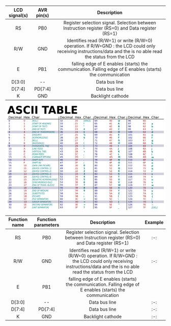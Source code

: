 | **LCD signal(s)** | **AVR pin(s)** | **Description** |
   | :-: | :-: | :-: |
   | RS | PB0  | Register selection signal. Selection between Instruction register (RS=0) and Data register (RS=1) |
   | R/W | GND | Identifies read (R/W=1) or write (R/W=0) operation. If R/W=GND : the LCD could only receiving instructions/data and the is no able read the status from the LCD |
   | E | PB1  | falling edge of E enables (starts) the communication. Falling edge of E enables (starts) the communication |
   | D[3:0] | -- | Data bus line |
   | D[7:4] | PD[7:4]  | Data bus line |
   | K | GND | Backlight cathode |

   ![Picture of ASCII table](https://raw.githubusercontent.com/Rayou01/digitals-electronics-2/main/PlatformIO/Projects/lab4-lcd/test/Pre-Lab/ASCII-Table.png)

   | **Function name** | **Function parameters** | **Description** | **Example** |
   | :-: | :-: | :-: | :-: |
   | RS | PB0  | Register selection signal. Selection between Instruction register (RS=0) and Data register (RS=1) | :-: |
   | R/W | GND | Identifies read (R/W=1) or write (R/W=0) operation. If R/W=GND : the LCD could only receiving instructions/data and the is no able read the status from the LCD | :-: |
   | E | PB1  | falling edge of E enables (starts) the communication. Falling edge of E enables (starts) the communication |
   | D[3:0] | -- | Data bus line | :-: |
   | D[7:4] | PD[7:4]  | Data bus line | :-: |
   | K | GND | Backlight cathode | :-: |
